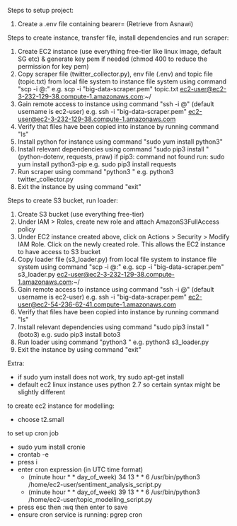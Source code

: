 Steps to setup project:
1. Create a .env file containing bearer=<bearer token> (Retrieve from Asnawi)

Steps to create instance, transfer file, install dependencies and run scraper:
1. Create EC2 instance (use everything free-tier like linux image, default SG etc) & generate key pem if needed (chmod 400 to reduce the permission for key pem)
2. Copy scraper file (twitter_collector.py), env file (.env) and topic file (topic.txt) from local file system to instance file system using command "scp -i <path to pemfile.pem> <path to file to transfer> <user>@<public DNS>:<directory to transfer to>"
e.g. scp -i "big-data-scraper.pem" topic.txt ec2-user@ec2-3-232-129-38.compute-1.amazonaws.com:~/ 
3. Gain remote access to instance using command "ssh -i <path to pemfile.pem> <username>@<public DNS>" (default username is ec2-user)
e.g. ssh -i "big-data-scraper.pem" ec2-user@ec2-3-232-129-38.compute-1.amazonaws.com 
4. Verify that files have been copied into instance by running command "ls"
4. Install python for instance using command "sudo yum install python3"
5. Install relevant dependencies using command "sudo pip3 install <module>" (python-dotenv, requests, praw)
if pip3: command not found run: sudo yum install python3-pip
e.g. sudo pip3 install requests
6. Run scraper using command "python3 <scraper file>"
e.g. python3 twitter_collector.py
7. Exit the instance by using command "exit"

Steps to create S3 bucket, run loader:
1. Create S3 bucket (use everything free-tier)
2. Under IAM > Roles, create new role and attach AmazonS3FullAccess policy
3. Under EC2 instance created above, click on Actions > Security > Modify IAM Role. Click on the newly created role. This allows the EC2 instance to have access to S3 bucket
4. Copy loader file (s3_loader.py) from local file system to instance file system using command "scp -i <path to pemfile.pem> <path to file to transfer> <user>@<public DNS>:<directory to transfer to>"
e.g. scp -i "big-data-scraper.pem" s3_loader.py ec2-user@ec2-3-232-129-38.compute-1.amazonaws.com:~/ 
5. Gain remote access to instance using command "ssh -i <path to pemfile.pem> <username>@<public DNS>" (default username is ec2-user)
e.g. ssh -i "big-data-scraper.pem" ec2-user@ec2-54-236-62-41.compute-1.amazonaws.com 
6. Verify that files have been copied into instance by running command "ls"
7. Install relevant dependencies using command "sudo pip3 install <module>" (boto3)
e.g. sudo pip3 install boto3
8. Run loader using command "python3 <scraper file>"
e.g. python3 s3_loader.py
9. Exit the instance by using command "exit"

Extra:
- if sudo yum install does not work, try sudo apt-get install
- default ec2 linux instance uses python 2.7 so certain syntax might be slightly different

to create ec2 instance for modelling: 
- choose t2.small 

to set up cron job
- sudo yum install cronie
- crontab -e
- press i 
- enter cron expression (in UTC time format) 
    - (minute hour * * day_of_week) 34 13 * * 6 /usr/bin/python3 /home/ec2-user/sentiment_analysis_script.py
    - (minute hour * * day_of_week) 39 13 * * 6 /usr/bin/python3 /home/ec2-user/topic_modelling_script.py  
- press esc then :wq then enter to save 
- ensure cron service is running: pgrep cron